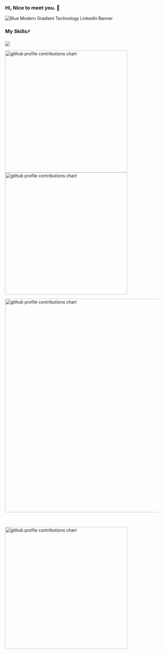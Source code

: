 ### Hi, Nice to meet you. 👋

<!--
**palm7710/palm7710** is a ✨ _special_ ✨ repository because its `README.md` (this file) appears on your GitHub profile.

Here are some ideas to get you started:

- 🔭 I’m currently working on ...
- 🌱 I’m currently learning ...
- 👯 I’m looking to collaborate on ...
- 🤔 I’m looking for help with ...
- 💬 Ask me about ...
- 📫 How to reach me: ...
- 😄 Pronouns: ...
- ⚡ Fun fact: ...
-->

![Blue Modern Gradient Technology LinkedIn Banner](https://github.com/palm7710/palm7710/assets/168710387/5d7a7952-2d5c-4cab-8b59-bd29993ae5d5)
### My Skills⚡
![](https://skillicons.dev/icons?i=html,css,js,python,php,swift,docker)

<!-- <img alt="Top Langs" height="150px" src="https://github-readme-stats.vercel.app/api/top-langs/?usernamepalm7710&layout=compact&count_private=true&show_icons=true&theme=tokyonight" /> -->

<p align="left">
  <picture>
        <source media="(prefers-color-scheme: dark)"  srcset="output/metrics.base.svg" width="400" />
	<source media="(prefers-color-scheme: light)" srcset="output/metrics.base.svg" width="400" />
	<img alt="github profile contributions chart"    src="https://raw.githubusercontent.com/palm7710/palm7710/output-3d-contrib/day.svg" />
  </picture>
  <picture>
   	<source media="(prefers-color-scheme: dark)"  srcset="output/details.svg" width="400" />
	<source media="(prefers-color-scheme: light)" srcset="output/details.svg" width="400" />
	<img alt="github profile contributions chart"    src="https://raw.githubusercontent.com/palm7710/palm7710/output-3d-contrib/day.svg" />
  </picture>
</p>

<p align="left" >
	<picture>
	  <source media="(prefers-color-scheme: dark)"  srcset="profile-3d-contrib/profile-night-rainbow.svg" width="700" />
	  <source media="(prefers-color-scheme: light)" srcset="profile-3d-contrib/profile-season-animate.svg" width="700" />
	  <img alt="github profile contributions chart"    src="https://raw.githubusercontent.com/palm7710/palm7710/output-3d-contrib/day.svg" />
	</picture>
</p>　

<p align="left">
<picture>
  <source media="(prefers-color-scheme: light)"  srcset="output/metrics.plugin.achievements.compact.svg" width="400" />
  <source media="(prefers-color-scheme: dark)"  srcset="output/metrics.plugin.achievements.compact.svg" width="400" />
 <img alt="github profile contributions chart"    src="https://raw.githubusercontent.com/palm7710/palm7710/output-3d-contrib/day.svg" />
</picture>

<!-- ![](https://github-profile-summary-cards.vercel.app/api/cards/profile-details?username=palm7710&theme=2077) -->
<!--
[![trophy](https://github-profile-trophy.vercel.app/?username=palm7710&theme=onedark)](https://github-profile-trophy.vercel.app/?username=ryo-ma&theme=tokyonight)
-->



<!--
<img alt="github stats" height="150px" src="https://github-readme-stats.vercel.app/api?username=palm7710&count_private=true&show_icons=true&show_icons=true&theme=tokyonight" />
-->

